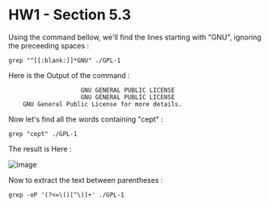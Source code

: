 # HW1 - Section 5.3

Using the command bellow, we'll find the lines starting with "GNU", ignoring the preceeding spaces :


```
grep "^[[:blank:]]*GNU" ./GPL-1
```

Here is the Output of the command :

```
                    GNU GENERAL PUBLIC LICENSE
                    GNU GENERAL PUBLIC LICENSE
    GNU General Public License for more details.
```

Now let's find all the words containing "cept" :

```
grep "cept" ./GPL-1
```

The result is Here :

![image](https://user-images.githubusercontent.com/50498845/201208976-c785111a-a3d8-4ea7-9372-4b81d3bfb0a6.png)


Now to extract the text between parentheses :

```
grep -oP '(?<=\()[^\)]+' ./GPL-1
```
